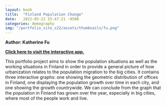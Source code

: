 ```yaml
---
layout: book
title:  "Finland Population Change"
date:   2022-05-22 15:47:21 -0500
categories: demography
img: "/portfolio_site_s22/assets/thumbnails/fu.png"
---
```


<b>Author: Katherine Fu</b>

<b><a href="https://data-viz.it.wisc.edu/content/4fb174b7-0dfa-4dfd-862b-a7c064e73982">Click here to visit the interactive app.</a></b>

This portfolio project aims to show the population situations as well as the working situations in
Finland in order to provide a general picture of how urbanization relates to the population
migration to the big cities. It contains three interactive graphs: one showing the geometric
distribution of offices in Finland, one displaying the population growth over time in each city,
and one showing the growth countrywide. We can conclude from the graph that the population in
Finland has grown over the year, especially in big cities, where most of the people work and live.

[jekyll-docs]: https://jekyllrb.com/docs/home
[jekyll-gh]:   https://github.com/jekyll/jekyll
[jekyll-talk]: https://talk.jekyllrb.com/
